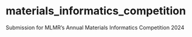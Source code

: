 # materials_informatics_competition
Submission for MLMR’s Annual Materials Informatics Competition 2024
